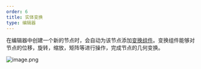 ```yaml
---
order: 6
title: 实体变换
type: 编辑器
---
```


在编辑器中创建一个新的节点时，会自动为该节点添加[变换组件](${book.manual}component/transform)。变换组件能够对节点的位移，旋转，缩放，矩阵等进行操作，完成节点的几何变换。

![image.png](https://gw.alipayobjects.com/mdn/rms_d27172/afts/img/A*o9d3QpnXvfQAAAAAAAAAAAAAARQnAQ)